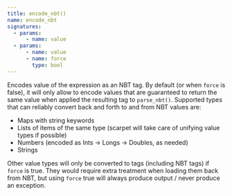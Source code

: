 ```yaml
---
title: encode_nbt()
name: encode_nbt
signatures:
  - params:
      - name: value
  - params:
      - name: value
      - name: force
        type: bool
---
```


Encodes value of the expression as an NBT tag. By default (or when `force` is
false), it will only allow to encode values that are guaranteed to return the
same value when applied the resulting tag to `parse_nbt()`. Supported types that
can reliably convert back and forth to and from NBT values are:

- Maps with string keywords
- Lists of items of the same type (scarpet will take care of unifying value
  types if possible)
- Numbers (encoded as Ints -> Longs -> Doubles, as needed)
- Strings

Other value types will only be converted to tags (including NBT tags) if `force`
is true. They would require extra treatment when loading them back from NBT, but
using `force` true will always produce output / never produce an exception.
